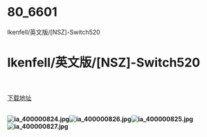 # 80_6601
Ikenfell/英文版/[NSZ]-Switch520
# Ikenfell/英文版/[NSZ]-Switch520
 <br/></br>
[下载地址](https://www.switch520.cc/article/6601 "下载地址")
<br/></br>

<p><span><strong><img src="https://www.switch520.cc/muke_img/upload_art_20201017-3_04df8aee0a73a2066724f33d34fc19cb.jpg" alt="ia_400000824.jpg" title="ia_400000824.jpg"><img src="https://www.switch520.cc/muke_img/upload_art_20201017-3_b0cc5398b82b04133d9bdd99c7f36d53.jpg" alt="ia_400000826.jpg" title="ia_400000826.jpg"><img src="https://www.switch520.cc/muke_img/upload_art_20201017-3_ae13424041529d0a05be7b6e286627db.jpg" alt="ia_400000825.jpg" title="ia_400000825.jpg"><img src="https://www.switch520.cc/muke_img/upload_art_20201017-3_e3e2618ddd3d397a77b4e5560a22c640.jpg" alt="ia_400000827.jpg" title="ia_400000827.jpg"> <br></strong></span></p>
<p></p>
<p></p>
<p></p>
